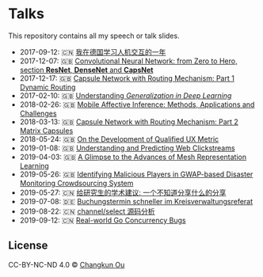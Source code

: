 # Talks

This repository contains all my speech or talk slides.

- 2017-09-12: 🇨🇳 [我在德国学习人机交互的一年](201709/swun.pdf)
- 2017-12-07: 🇬🇧 [Convolutional Neural Network: from Zero to Hero, section **ResNet**, **DenseNet** and **CapsNet**](201712/cnn.pdf)
- 2017-12-17: 🇬🇧 [Capsule Network with Routing Mechanism: Part 1 Dynamic Routing](./201712/capsnet1.pdf)
- 2017-02-10: 🇬🇧 [Understanding _Generalization in Deep Learning_](201802/generalization.pdf)
- 2018-02-26: 🇬🇧 [Mobile Affective Inference: Methods, Applications and Challenges](201802/emotions.pdf)
- 2018-03-13: 🇬🇧 [Capsule Network with Routing Mechanism: Part 2 Matrix Capsules](./201803/capsnet2.pdf)
- 2018-05-24: 🇬🇧 [On the Development of Qualified UX Metric](./201805/qux.pdf)
- 2019-01-08: 🇬🇧 [Understanding and Predicting Web Clickstreams](./201901/master.pdf)
- 2019-04-03: 🇬🇧 [A Glimpse to the Advances of Mesh Representation Learning](./201904/mesh.pdf)
- 2019-05-26: 🇬🇧 [Identifying Malicious Players in GWAP-based Disaster Monitoring Crowdsourcing System](./201905/gwap.pdf)
- 2019-05-27: 🇨🇳 [给研究生的学术建议: 一个不知道分享什么的分享](./201905/swun.pdf)
- 2019-07-08: 🇩🇪 [Buchungstermin schneller im Kreisverwaltungsreferat](./201907/kvr.pdf)
- 2019-08-22: 🇨🇳 [channel/select 源码分析](./201908/channel.pdf)
- 2019-09-12: 🇨🇳 [Real-world Go Concurrency Bugs](./201909/bug.pdf)

## License

CC-BY-NC-ND 4.0 &copy; [Changkun Ou](https://changkun.de)
